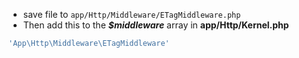 - save file to `app/Http/Middleware/ETagMiddleware.php`
- Then add this to the ***$middleware*** array in **app/Http/Kernel.php**

```php
'App\Http\Middleware\ETagMiddleware'
```
